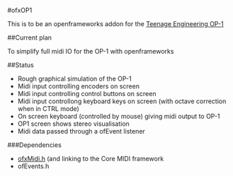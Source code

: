 #ofxOP1

This is to be an openframeworks addon for the [Teenage Engineering OP-1](http://www.teenageengineering.com/products/op-1)

##Current plan

To simplify full midi IO for the OP-1 with openframeworks

##Status
*   Rough graphical simulation of the OP-1
*   Midi input controlling encoders on screen
*   Midi input controlling control buttons on screen
*   Midi input controllong keyboard keys on screen (with octave correction when in CTRL mode)
*   On screen keyboard (controlled by mouse) giving midi output to OP-1
*   OP1 screen shows stereo visualisation
*   Midi data passed through a ofEvent listener

###Dependencies
*   [ofxMidi.h](https://github.com/kylemcdonald/TheJanusMachine/tree/365e15c1966ca3f61e93859e32a2422d9ebadc70/CaptureApp/src/addons/ofxMidi) (and linking to the Core MIDI framework
*   ofEvents.h


